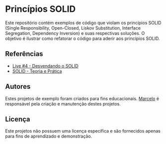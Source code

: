 # Princípios SOLID 

Este repositório contém exemplos de código que violam os princípios SOLID (Single Responsibility, Open-Closed, Liskov Substitution, Interface Segregation, Dependency Inversion) e suas respectivas soluções. O objetivo é ilustrar como refatorar o código para aderir aos princípios SOLID.

##  Referências

- [Live #4 - Desvendando o SOLID](https://www.youtube.com/live/gdW2UVExb0o?feature=shared)
- [SOLID - Teoria e Prática](https://youtu.be/Q2QdkiX6p_Y?feature=shared)

## Autores

Estes projetos de exemplo foram criados para fins educacionais. [Marcelo](https://github.com/Mmarcelinho) é responsável pela criação e manutenção destes projetos.

## Licença

Este projetos não possuem uma licença específica e são fornecidos apenas para fins de aprendizado e demonstração.
